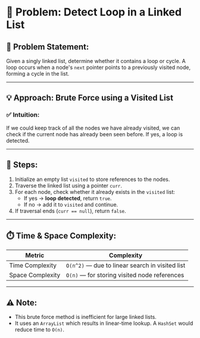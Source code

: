 # 🔄 Problem: Detect Loop in a Linked List

## 🧩 Problem Statement:
Given a singly linked list, determine whether it contains a loop or cycle. A loop occurs when a node's `next` pointer points to a previously visited node, forming a cycle in the list.

---

## 💡 Approach: Brute Force using a Visited List

### ✅ Intuition:
If we could keep track of all the nodes we have already visited, we can check if the current node has already been seen before. If yes, a loop is detected.

---

## 🧠 Steps:

1. Initialize an empty list `visited` to store references to the nodes.
2. Traverse the linked list using a pointer `curr`.
3. For each node, check whether it already exists in the `visited` list:
   - If yes → **loop detected**, return `true`.
   - If no → add it to `visited` and continue.
4. If traversal ends (`curr == null`), return `false`.

---

## ⏱️ Time & Space Complexity:

| Metric           | Complexity         |
|------------------|--------------------|
| Time Complexity  | `O(n^2)` — due to linear search in visited list |
| Space Complexity | `O(n)` — for storing visited node references |

---

## ⚠️ Note:
- This brute force method is inefficient for large linked lists.
- It uses an `ArrayList` which results in linear-time lookup. A `HashSet` would reduce time to `O(n)`.

